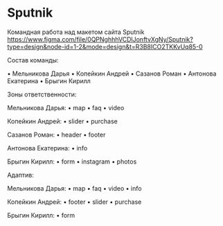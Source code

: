 # Sputnik
Командная работа над макетом сайта Sputnik
https://www.figma.com/file/0QPNghhhVCDlJonftvXgNy/Sputnik?type=design&node-id=1-2&mode=design&t=R3B8ICO2TKKvUq85-0

Состав команды:

•	Мельникова Дарья
•	Копейкин Андрей
•	Сазанов Роман
•	Антонова Екатерина
•	Брыгин Кирилл

Зоны ответственности: 

Мельникова Дарья: 
•	map
•	faq
•	video

Копейкин Андрей:
•	slider
•	purchase

Сазанов Роман:
•	header
•	footer

Антонова Екатерина: 
•	info

Брыгин Кирилл:
•	form
•	instagram
•	photos

Адаптив:

Мельникова Дарья: 
•	map
•	faq
•	video
•	info

Копейкин Андрей:
•	footer
•	slider
•	purchase

Брыгин Кирилл:
•	form
